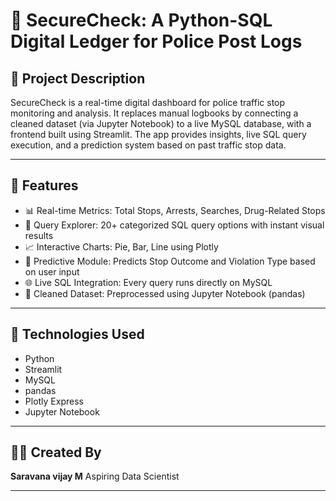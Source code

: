 # 🚓 SecureCheck: A Python-SQL Digital Ledger for Police Post Logs

## 📌 Project Description

SecureCheck is a real-time digital dashboard for police traffic stop monitoring and analysis. It replaces manual logbooks by connecting a cleaned dataset (via Jupyter Notebook) to a live MySQL database, with a frontend built using Streamlit. The app provides insights, live SQL query execution, and a prediction system based on past traffic stop data.

---

## 🚀 Features

* 📊 Real-time Metrics: Total Stops, Arrests, Searches, Drug-Related Stops
* 📁 Query Explorer: 20+ categorized SQL query options with instant visual results
* 📈 Interactive Charts: Pie, Bar, Line using Plotly
* 🧠 Predictive Module: Predicts Stop Outcome and Violation Type based on user input
* 🌐 Live SQL Integration: Every query runs directly on MySQL
* 🧹 Cleaned Dataset: Preprocessed using Jupyter Notebook (pandas)

---

## 🧰 Technologies Used

* Python
* Streamlit
* MySQL
* pandas
* Plotly Express
* Jupyter Notebook

---

## 👨‍💻 Created By

**Saravana vijay M** Aspiring Data Scientist

---
